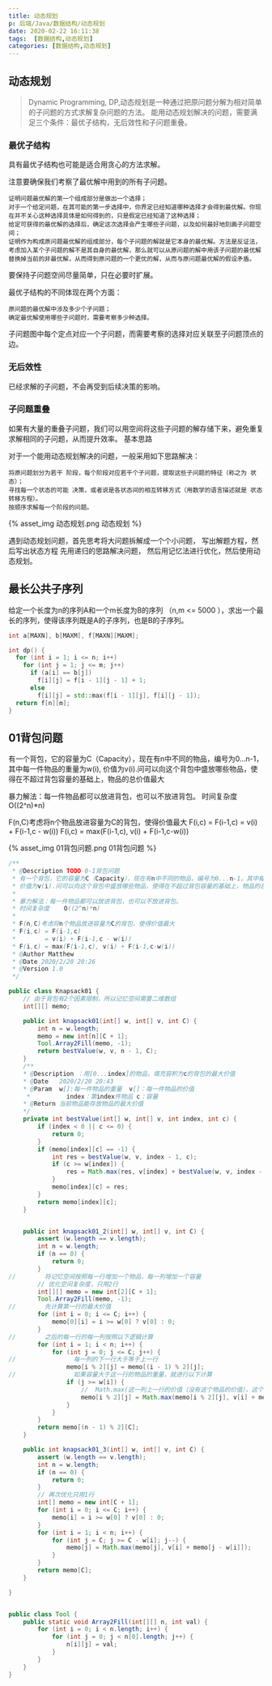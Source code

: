 ```yaml
---
title: 动态规划
p: 后端/Java/数据结构/动态规划
date: 2020-02-22 16:11:38
tags:  [数据结构,动态规划]
categories: [数据结构,动态规划]
---
```

## 动态规划

> Dynamic Programming, DP,动态规划是一种通过把原问题分解为相对简单的子问题的方式求解复杂问题的方法。
  能用动态规划解决的问题，需要满足三个条件：最优子结构，无后效性和子问题重叠。

### 最优子结构

具有最优子结构也可能是适合用贪心的方法求解。

注意要确保我们考察了最优解中用到的所有子问题。

    证明问题最优解的第一个组成部分是做出一个选择；
    对于一个给定问题，在其可能的第一步选择中，你界定已经知道哪种选择才会得到最优解。你现在并不关心这种选择具体是如何得到的，只是假定已经知道了这种选择；
    给定可获得的最优解的选择后，确定这次选择会产生哪些子问题，以及如何最好地刻画子问题空间；
    证明作为构成原问题最优解的组成部分，每个子问题的解就是它本身的最优解。方法是反证法，考虑加入某个子问题的解不是其自身的最优解，那么就可以从原问题的解中用该子问题的最优解替换掉当前的非最优解，从而得到原问题的一个更优的解，从而与原问题最优解的假设矛盾。

要保持子问题空间尽量简单，只在必要时扩展。

最优子结构的不同体现在两个方面：

    原问题的最优解中涉及多少个子问题；
    确定最优解使用哪些子问题时，需要考察多少种选择。

子问题图中每个定点对应一个子问题，而需要考察的选择对应关联至子问题顶点的边。

### 无后效性

已经求解的子问题，不会再受到后续决策的影响。

### 子问题重叠

如果有大量的重叠子问题，我们可以用空间将这些子问题的解存储下来，避免重复求解相同的子问题，从而提升效率。
基本思路

对于一个能用动态规划解决的问题，一般采用如下思路解决：

    将原问题划分为若干 阶段，每个阶段对应若干个子问题，提取这些子问题的特征（称之为 状态）；
    寻找每一个状态的可能 决策，或者说是各状态间的相互转移方式（用数学的语言描述就是 状态转移方程）。
    按顺序求解每一个阶段的问题。


{% asset_img 动态规划.png 动态规划 %}

遇到动态规划问题，首先思考将大问题拆解成一个个小问题，
写出解题方程，然后写出状态方程
先用递归的思路解决问题，
然后用记忆法进行优化，然后使用动态规划。

## 最长公共子序列

给定一个长度为n的序列A和一个m长度为B的序列 （n,m <= 5000 ），求出一个最长的序列，使得该序列既是A的子序列，也是B的子序列。

```c++
int a[MAXN], b[MAXM], f[MAXN][MAXM];

int dp() {
  for (int i = 1; i <= n; i++)
    for (int j = 1; j <= m; j++)
      if (a[i] == b[j])
        f[i][j] = f[i - 1][j - 1] + 1;
      else
        f[i][j] = std::max(f[i - 1][j], f[i][j - 1]);
  return f[n][m];
}
```

## 01背包问题

有一个背包，它的容量为C（Capacity），现在有n中不同的物品，编号为0...n-1，其中每一件物品的重量为w(i),
价值为v(i).问可以向这个背包中盛放哪些物品，使得在不超过背包容量的基础上，物品的总价值最大

 暴力解法：每一件物品都可以放进背包，也可以不放进背包。
 时间复杂度    O((2^n)*n)

 F(n,C)考虑将n个物品放进容量为C的背包，使得价值最大
 F(i,c) = F(i-1,c)
        = v(i) + F(i-1,c - w(i))
 F(i,c) = max(F(i-1,c), v(i) + F(i-1,c-w(i))

{% asset_img 01背包问题.png 01背包问题 %}

```java
/**
 * @Description TODO 0-1背包问题
 * 有一个背包，它的容量为C（Capacity），现在有n中不同的物品，编号为0...n-1，其中每一件物品的重量为w(i),
 * 价值为v(i).问可以向这个背包中盛放哪些物品，使得在不超过背包容量的基础上，物品的总价值最大
 *
 * 暴力解法：每一件物品都可以放进背包，也可以不放进背包。
 * 时间复杂度    O((2^n)*n)
 *
 * F(n,C)考虑将n个物品放进容量为C的背包，使得价值最大
 * F(i,c) = F(i-1,c)
 *        = v(i) + F(i-1,c - w(i))
 * F(i,c) = max(F(i-1,c), v(i) + F(i-1,c-w(i))
 * @Author Matthew
 * @Date 2020/2/20 20:26
 * @Version 1.0
 */

public class Knapsack01 {
    // 由于背包有2个因素限制，所以记忆空间需要二维数组
    int[][] memo;

    public int knapsack01(int[] w, int[] v, int C) {
        int n = w.length;
        memo = new int[n][C + 1];
        Tool.Array2Fill(memo, -1);
        return bestValue(w, v, n - 1, C);
    }
    /**
    * @Description ：用[0...index]的物品，填充容积为c的背包的最大价值
    * @Date   2020/2/20 20:43
    * @Param  w[]:每一件物品的重量  v[]：每一件物品的价值
     *          index：第index件物品 c：容量
    * @Return 当前物品能存放物品的最大价值
    */
    private int bestValue(int[] w, int[] v, int index, int c) {
        if (index < 0 || c <= 0) {
            return 0;
        }
        if (memo[index][c] == -1) {
            int res = bestValue(w, v, index - 1, c);
            if (c >= w[index]) {
                res = Math.max(res, v[index] + bestValue(w, v, index - 1, c - w[index]));
            }
            memo[index][c] = res;
        }
        return memo[index][c];
    }


    public int knapsack01_2(int[] w, int[] v, int C) {
        assert (w.length == v.length);
        int n = w.length;
        if (n == 0) {
            return 0;
        }
//        将记忆空间按照每一行增加一个物品，每一列增加一个容量
        // 优化空间复杂度，只用2行
        int[][] memo = new int[2][C + 1];
        Tool.Array2Fill(memo, -1);
//        先计算第一行的最大价值
        for (int i = 0; i <= C; i++) {
            memo[0][i] = i >= w[0] ? v[0] : 0;
        }
//        之后的每一行的每一列按照以下逻辑计算
        for (int i = 1; i < n; i++) {
            for (int j = 0; j <= C; j++) {
//                每一列的下一行大于等于上一行
                memo[i % 2][j] = memo[(i - 1) % 2][j];
//                如果容量大于这一行的物品的重量，就进行以下计算
                if (j >= w[i]) {
                    //  Math.max(这一列上一行的价值（没有这个物品的价值），这个物品的价值+剩余容量的价值）
                    memo[i % 2][j] = Math.max(memo[i % 2][j], v[i] + memo[(i - 1) % 2][j - w[i]]);
                }
            }
        }
        return memo[(n - 1) % 2][C];
    }

    public int knapsack01_3(int[] w, int[] v, int C) {
        assert (w.length == v.length);
        int n = w.length;
        if (n == 0) {
            return 0;
        }
        // 再次优化只用1行
        int[] memo = new int[C + 1];
        for (int i = 0; i <= C; i++) {
            memo[i] = i >= w[0] ? v[0] : 0;
        }
        for (int i = 1; i < n; i++) {
            for (int j = C; j >= C - w[i]; j--) {
                memo[j] = Math.max(memo[j], v[i] + memo[j - w[i]]);
            }
        }
        return memo[C];
    }

}


public class Tool {
    public static void Array2Fill(int[][] n, int val) {
        for (int i = 0; i < n.length; i++) {
            for (int j = 0; j < n[0].length; j++) {
                n[i][j] = val;
            }
        }
    }
}

```
